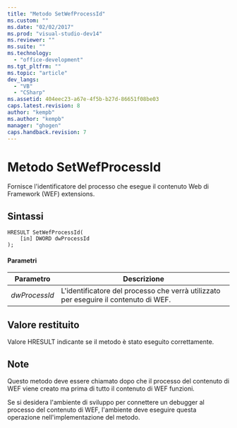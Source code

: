 ```yaml
---
title: "Metodo SetWefProcessId"
ms.custom: ""
ms.date: "02/02/2017"
ms.prod: "visual-studio-dev14"
ms.reviewer: ""
ms.suite: ""
ms.technology: 
  - "office-development"
ms.tgt_pltfrm: ""
ms.topic: "article"
dev_langs: 
  - "VB"
  - "CSharp"
ms.assetid: 404eec23-a67e-4f5b-b27d-86651f08be03
caps.latest.revision: 8
author: "kempb"
ms.author: "kempb"
manager: "ghogen"
caps.handback.revision: 7
---
```

# Metodo SetWefProcessId
  Fornisce l'identificatore del processo che esegue il contenuto Web di Framework \(WEF\) extensions.  
  
## Sintassi  
  
```  
HRESULT SetWefProcessId(  
    [in] DWORD dwProcessId  
);  
```  
  
#### Parametri  
  
|Parametro|Descrizione|  
|---------------|-----------------|  
|*dwProcessId*|L'identificatore del processo che verrà utilizzato per eseguire il contenuto di WEF.|  
  
## Valore restituito  
 Valore HRESULT indicante se il metodo è stato eseguito correttamente.  
  
## Note  
 Questo metodo deve essere chiamato dopo che il processo del contenuto di WEF viene creato ma prima di tutto il contenuto di WEF funzioni.  
  
 Se si desidera l'ambiente di sviluppo per connettere un debugger al processo del contenuto di WEF, l'ambiente deve eseguire questa operazione nell'implementazione del metodo.  
  
  